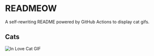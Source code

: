 # READMEOW

A self-rewriting README powered by GitHub Actions to display cat gifs.

## Cats

![In Love Cat GIF](https://media1.giphy.com/media/MDJ9IbxxvDUQM/200.gif?cid=9acd02dawmwrvq8k7acn686jvvg212atuhry49c58uvlpsv2&ep=v1_gifs_search&rid=200.gif&ct=g)

